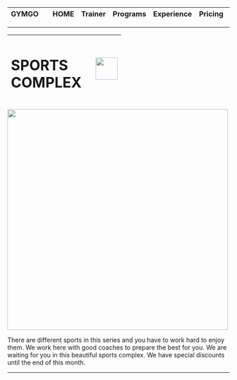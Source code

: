 |GYMGO| |HOME|Trainer|Programs|Experience|Pricing| |Enter|
|:---|:---:|:---:|:---:|:---:|:---:|:---:|:---:|---:|

---

|<h1>SPORTS<br>COMPLEX</h1> | | <img src="https://freepngimg.com/download/tennis_ball/3-2-tennis-ball-png-picture.png" width="50"/>|
|:---|:---:|---:|
<img src="https://images.unsplash.com/photo-1599586120162-c282f39edd1e?ixlib=rb-1.2.1&ixid=MnwxMjA3fDB8MHxwaG90by1wYWdlfHx8fGVufDB8fHx8&auto=format&fit=crop&w=1170&q=80" widht="5000" height="500"/>

There are different sports in this series and you have to work hard to enjoy them. We work here with good coaches to prepare the best for you. We are waiting for you in this beautiful sports complex. We have special discounts until the end of this month.

---

